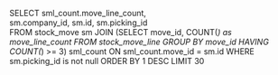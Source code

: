 SELECT 
	sml_count.move_line_count,	
	sm.company_id,
	sm.id,
	sm.picking_id	   
FROM 
	stock_move sm
JOIN (SELECT move_id, COUNT(*) as move_line_count
      FROM stock_move_line
      GROUP BY move_id
      HAVING  COUNT(*) >= 3) sml_count ON sml_count.move_id = sm.id
WHERE 
	   sm.picking_id is not null 
ORDER BY 1 DESC LIMIT 30